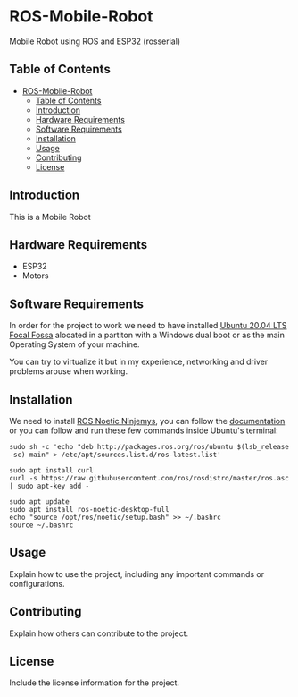 # ROS-Mobile-Robot

Mobile Robot using ROS and ESP32 (rosserial)

## Table of Contents
- [ROS-Mobile-Robot](#ros-mobile-robot)
  - [Table of Contents](#table-of-contents)
  - [Introduction](#introduction)
  - [Hardware Requirements](#hardware-requirements)
  - [Software Requirements](#software-requirements)
  - [Installation](#installation)
  - [Usage](#usage)
  - [Contributing](#contributing)
  - [License](#license)

## Introduction
This is a Mobile Robot 

## Hardware Requirements
- ESP32
- Motors

## Software Requirements
In order for the project to work we need to have installed [Ubuntu 20.04 LTS Focal Fossa](https://releases.ubuntu.com/focal/) alocated
in a partiton with a Windows dual boot or as the main Operating System of your machine. 

You can try to virtualize it but in my experience, networking and driver problems arouse when working.

## Installation
We need to install [ROS Noetic Ninjemys](https://wiki.ros.org/noetic), you can follow the [documentation](https://wiki.ros.org/noetic/Installation/Ubuntu) or you can follow and run these few commands inside Ubuntu's terminal:

```shell
sudo sh -c 'echo "deb http://packages.ros.org/ros/ubuntu $(lsb_release -sc) main" > /etc/apt/sources.list.d/ros-latest.list'
```

```shell
sudo apt install curl
curl -s https://raw.githubusercontent.com/ros/rosdistro/master/ros.asc | sudo apt-key add -
```

```shell
sudo apt update
sudo apt install ros-noetic-desktop-full
echo "source /opt/ros/noetic/setup.bash" >> ~/.bashrc
source ~/.bashrc
```

## Usage
Explain how to use the project, including any important commands or configurations.

## Contributing
Explain how others can contribute to the project.

## License
Include the license information for the project.